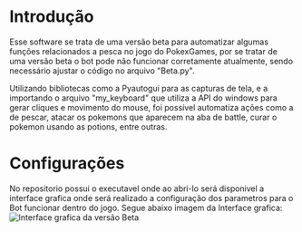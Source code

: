 # Introdução

Esse software se trata de uma versão beta para automatizar algumas funções relacionados a pesca no jogo do PokexGames, por se tratar de uma versão beta o bot pode não funcionar corretamente atualmente, sendo necessário ajustar o código no arquivo "Beta.py".

Utilizando bibliotecas como a Pyautogui para as capturas de tela, e a importando o arquivo "my_keyboard" que utiliza a API do windows para gerar cliques e movimento do mouse, foi possível automatiza ações como a de pescar, atacar os pokemons que aparecem na aba de battle, curar o pokemon usando as potions, entre outras.

# Configurações

No repositorio possui o executavel onde ao abri-lo será disponivel a interface grafica onde será realizado a configuração dos parametros para o Bot funcionar dentro do jogo. Segue abaixo imagem da Interface grafica:
![Interface grafica da versão Beta](https://i.postimg.cc/g0Gw5Tm6/Captura-de-tela-2024-12-10-132148.png)
